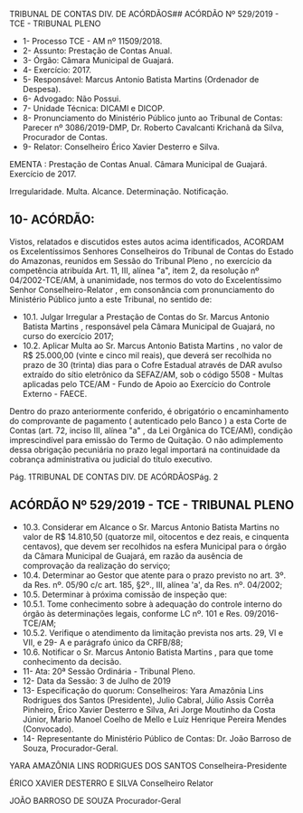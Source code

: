 TRIBUNAL DE CONTAS DIV. DE ACÓRDÃOS## ACÓRDÃO Nº 529/2019 - TCE - TRIBUNAL PLENO

- 1- Processo TCE - AM nº 11509/2018.
- 2- Assunto: Prestação de Contas Anual.
- 3- Órgão: Câmara Municipal de Guajará.
- 4- Exercício: 2017.
- 5- Responsável: Marcus Antonio Batista Martins (Ordenador de Despesa).
- 6- Advogado: Não Possui.
- 7- Unidade Técnica: DICAMI e DICOP.
- 8- Pronunciamento  do  Ministério  Público  junto  ao  Tribunal  de  Contas: Parecer  nº 3086/2019-DMP, Dr. Roberto Cavalcanti Krichanã da Silva, Procurador de Contas.
- 9- Relator: Conselheiro Érico Xavier Desterro e Silva.

EMENTA : Prestação  de  Contas  Anual. Câmara Municipal de Guajará. Exercício de 2017.

Irregularidade. Multa. Alcance. Determinação. Notificação.

## 10-  ACÓRDÃO:

Vistos, relatados e discutidos estes autos acima identificados, ACORDAM os Excelentíssimos Senhores Conselheiros do Tribunal de Contas do Estado do Amazonas, reunidos em Sessão do Tribunal Pleno , no exercício da competência atribuída Art. 11, III, alínea "a", item 2, da resolução nº 04/2002-TCE/AM, à unanimidade, nos termos do voto do Excelentíssimo Senhor Conselheiro-Relator , em consonância com pronunciamento do Ministério Público junto a este Tribunal, no sentido de:

- 10.1. Julgar  Irregular a  Prestação  de  Contas  do Sr.  Marcus  Antonio Batista Martins , responsável pela Câmara Municipal de Guajará, no curso do exercício 2017;
- 10.2. Aplicar Multa ao Sr. Marcus Antonio Batista Martins , no valor de R$ 25.000,00 (vinte e cinco mil reais), que deverá ser recolhida no prazo de  30  (trinta)  dias  para  o  Cofre  Estadual  através  de  DAR  avulso extraído do sítio eletrônico da SEFAZ/AM, sob o código 5508 - Multas aplicadas  pelo  TCE/AM  -  Fundo  de  Apoio  ao  Exercício  do  Controle Externo - FAECE.

Dentro do prazo anteriormente conferido, é obrigatório o encaminhamento  do  comprovante  de  pagamento  ( autenticado  pelo Banco )  a  esta Corte de Contas (art. 72, inciso III, alínea "a" , da Lei Orgânica  do  TCE/AM),  condição  imprescindível  para  emissão  do Termo de Quitação. O não adimplemento dessa obrigação pecuniária no prazo legal importará na continuidade da cobrança administrativa ou judicial do título executivo.

Pág. 1TRIBUNAL DE CONTAS DIV. DE ACÓRDÃOSPág. 2

## ACÓRDÃO Nº 529/2019 - TCE - TRIBUNAL PLENO

- 10.3. Considerar em Alcance o Sr. Marcus Antonio Batista Martins no valor de R$ 14.810,50 (quatorze mil, oitocentos e dez reais, e cinquenta centavos), que devem ser recolhidos na esfera Municipal para o órgão da Câmara  Municipal de Guajará, em  razão da ausência de comprovação da realização do serviço;
- 10.4. Determinar ao Gestor que atente para o prazo previsto no art. 3º. da Res. nº. 05/90 c/c art. 185, §2º., III, alínea 'a', da Res. nº. 04/2002;
- 10.5. Determinar à próxima comissão de inspeção que:
- 10.5.1.  Tome conhecimento sobre à adequação do controle interno do órgão  às  determinações  legais,  conforme  LC  nº.  101  e  Res. 09/2016-TCE/AM;
- 10.5.2.  Verifique o atendimento da limitação prevista nos arts. 29, VI e VII, e 29- A e parágrafo único da CRFB/88;
- 10.6. Notificar o Sr.  Marcus  Antonio  Batista  Martins ,  para  que  tome conhecimento da decisão.
- 11-  Ata: 20ª Sessão Ordinária - Tribunal Pleno.
- 12-  Data da Sessão: 3 de Julho de 2019
- 13-  Especificação do quorum: Conselheiros: Yara Amazônia Lins Rodrigues dos Santos (Presidente), Julio Cabral, Júlio Assis Corrêa Pinheiro, Érico Xavier Desterro e Silva, Ari Jorge Moutinho da Costa Júnior, Mario Manoel Coelho de Mello e Luiz Henrique Pereira Mendes (Convocado).
- 14-  Representante  do  Ministério  Público  de  Contas: Dr. João  Barroso  de  Souza, Procurador-Geral.

YARA AMAZÔNIA LINS RODRIGUES DOS SANTOS Conselheira-Presidente

ÉRICO XAVIER DESTERRO E SILVA Conselheiro Relator

JOÃO BARROSO DE SOUZA Procurador-Geral